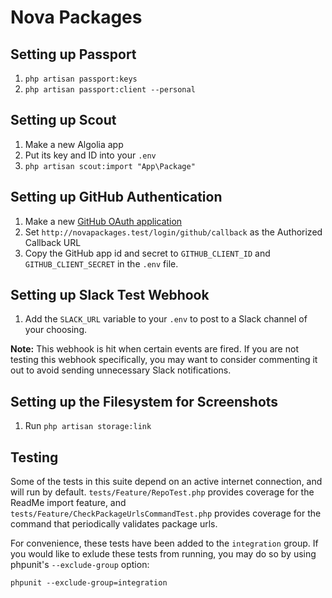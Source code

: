 # Nova Packages

## Setting up Passport

1. `php artisan passport:keys`
2. `php artisan passport:client --personal`

## Setting up Scout

1. Make a new Algolia app
2. Put its key and ID into your `.env`
3. `php artisan scout:import "App\Package"`

## Setting up GitHub Authentication

1. Make a new [GitHub OAuth application](https://github.com/settings/tokens)
2. Set `http://novapackages.test/login/github/callback` as the Authorized Callback URL
3. Copy the GitHub app id and secret to `GITHUB_CLIENT_ID` and `GITHUB_CLIENT_SECRET` in the `.env` file.

## Setting up Slack Test Webhook

1. Add the `SLACK_URL` variable to your `.env` to post to a Slack channel of your choosing.

**Note:** This webhook is hit when certain events are fired. If you are not testing this webhook specifically, you may want to consider commenting it out to avoid sending unnecessary Slack notifications.

## Setting up the Filesystem for Screenshots

1. Run `php artisan storage:link`

## Testing

Some of the tests in this suite depend on an active internet connection, and will run by default. `tests/Feature/RepoTest.php` provides coverage for the ReadMe import feature, and `tests/Feature/CheckPackageUrlsCommandTest.php` provides coverage for the command that periodically validates package urls.

For convenience, these tests have been added to the `integration` group. If you would like to exlude these tests from running, you may do so by using phpunit's `--exclude-group` option:

```
phpunit --exclude-group=integration
```
